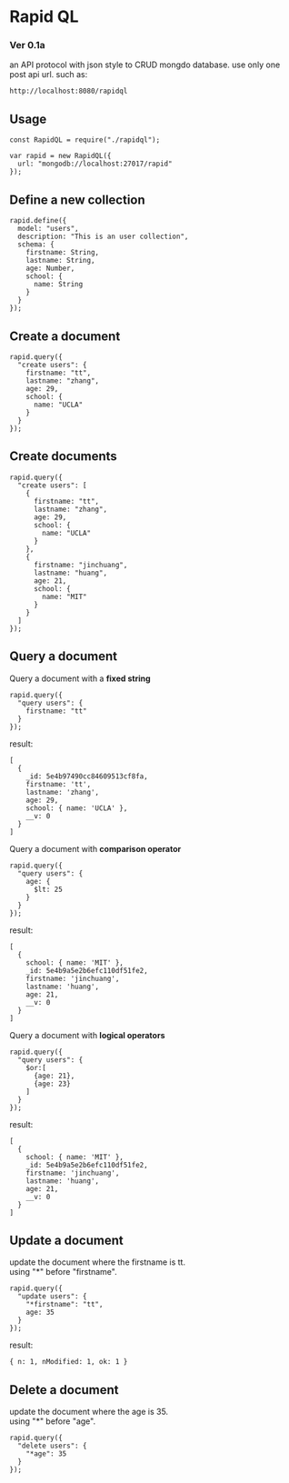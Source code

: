 # Rapid QL

### Ver 0.1a

an API protocol with json style to CRUD mongdo database. use only one post api url. such as:

```key
http://localhost:8080/rapidql
```

## Usage

```key
const RapidQL = require("./rapidql");

var rapid = new RapidQL({
  url: "mongodb://localhost:27017/rapid"
});
```

## Define a new collection
```key
rapid.define({
  model: "users",
  description: "This is an user collection",
  schema: {
    firstname: String,
    lastname: String,
    age: Number,
    school: {
      name: String
    }
  }
});
```

## Create a document
```key
rapid.query({
  "create users": {
    firstname: "tt",
    lastname: "zhang",
    age: 29,
    school: {
      name: "UCLA"
    }
  }
});
```

## Create documents
```key
rapid.query({
  "create users": [
    {
      firstname: "tt",
      lastname: "zhang",
      age: 29,
      school: {
        name: "UCLA"
      }
    },
    {
      firstname: "jinchuang",
      lastname: "huang",
      age: 21,
      school: {
        name: "MIT"
      }
    }
  ]
});
```

## Query a document

Query a document with a <b>fixed string</b>
```keys
rapid.query({
  "query users": {
    firstname: "tt"
  }
});
```

result:
```keys
[
  {
    _id: 5e4b97490cc84609513cf8fa,
    firstname: 'tt',
    lastname: 'zhang',
    age: 29,
    school: { name: 'UCLA' },
    __v: 0
  }
]
```


Query a document with <b>comparison operator</b>
```keys
rapid.query({
  "query users": {
    age: {
      $lt: 25
    }
  }
});
```

result:
```keys
[
  {
    school: { name: 'MIT' },
    _id: 5e4b9a5e2b6efc110df51fe2,
    firstname: 'jinchuang',
    lastname: 'huang',
    age: 21,
    __v: 0
  }
]
```

Query a document with <b>logical operators</b>
```keys
rapid.query({
  "query users": {
    $or:[
      {age: 21},
      {age: 23}
    ]
  }
});
```

result:
```keys
[
  {
    school: { name: 'MIT' },
    _id: 5e4b9a5e2b6efc110df51fe2,
    firstname: 'jinchuang',
    lastname: 'huang',
    age: 21,
    __v: 0
  }
]
```

## Update a document
update the document where the firstname is tt. <br />
using "*" before "firstname".
```keys
rapid.query({
  "update users": {
    "*firstname": "tt",
    age: 35
  }
});
```

result:
```keys
{ n: 1, nModified: 1, ok: 1 }
```

## Delete a document
update the document where the age is 35. <br />
using "*" before "age".
```keys
rapid.query({
  "delete users": {
    "*age": 35
  }
});
```